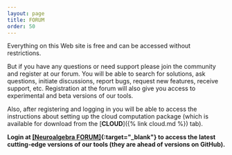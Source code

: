 ```yaml
---
layout: page
title: FORUM
order: 50
---
```


Everything on this Web site is free and can be accessed without restrictions.

But if you have any questions or need support please join the community and register at our forum.
You will be able to search for solutions, ask questions, initiate discussions, report bugs, request
new features, receive support, etc. Registration at the forum will also give you access to experimental
and beta versions of our tools.

Also, after registering and logging in you will be able to access the instructions about setting up the 
cloud computation package (which is available for download from the [**CLOUD**]({% link cloud.md %}) tab). 

**Login at [[Neuroalgebra FORUM]](https://forum.neuroalgebra.net){:target="_blank"} to access the 
latest cutting-edge versions of our tools (they are ahead of versions on GitHub).**

